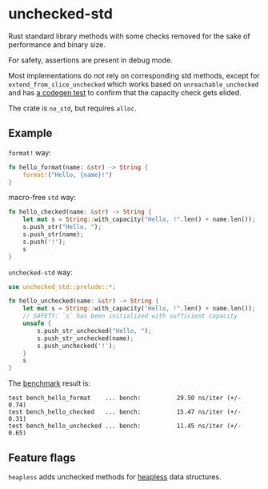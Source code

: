 # unchecked-std

Rust standard library methods with some checks removed
for the sake of performance and binary size.

For safety, assertions are present in debug mode.

Most implementations do not rely on corresponding std methods, except for
`extend_from_slice_unchecked` which works based on `unreachable_unchecked`
and has [a codegen test](tests/codegen.rs)
to confirm that the capacity check gets elided.

The crate is `no_std`, but requires `alloc`.

## Example

`format!` way:

```rust
fn hello_format(name: &str) -> String {
    format!("Hello, {name}!")
}
```

macro-free `std` way:

```rust
fn hello_checked(name: &str) -> String {
    let mut s = String::with_capacity("Hello, !".len() + name.len());
    s.push_str("Hello, ");
    s.push_str(name);
    s.push('!');
    s
}
```

`unchecked-std` way:

```rust
use unchecked_std::prelude::*;

fn hello_unchecked(name: &str) -> String {
    let mut s = String::with_capacity("Hello, !".len() + name.len());
    // SAFETY: `s` has been initialized with sufficient capacity
    unsafe {
        s.push_str_unchecked("Hello, ");
        s.push_str_unchecked(name);
        s.push_unchecked('!');
    }
    s
}
```

The [benchmark](benches/bench.rs) result is:

```
test bench_hello_format    ... bench:          29.50 ns/iter (+/- 0.74)
test bench_hello_checked   ... bench:          15.47 ns/iter (+/- 0.31)
test bench_hello_unchecked ... bench:          11.45 ns/iter (+/- 0.65)
```

## Feature flags

`heapless` adds unchecked methods for
[heapless](https://github.com/rust-embedded/heapless) data structures.
